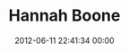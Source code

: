 ---
title: "Hannah Boone"
date: 2012-06-11 22:41:34 00:00
permalink: /orionsreverie
twitter: "hmb_foto"
likes: [348,580,252,703,615,616,848]
id: 923
gravatar: "http://www.gravatar.com/avatar/5fe93632a15779e9b9131fd302204adc"
---